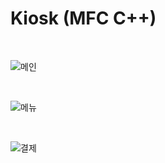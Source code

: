 # Kiosk (MFC C++)

<br />

![메인](https://github.com/Seang-G/kiosk/assets/61152284/66448951-2ae8-442f-af62-f8546bc7be15)

<br />

![메뉴](https://github.com/Seang-G/kiosk/assets/61152284/dd166bed-b4c0-4392-94ca-599e6ee54b66)

<br />

![결제](https://github.com/Seang-G/kiosk/assets/61152284/40d161fd-adda-4721-9d7a-dad8ba84fdf0)
